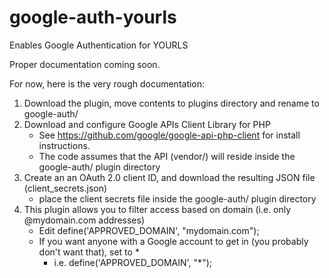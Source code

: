 # google-auth-yourls
Enables Google Authentication for YOURLS 

Proper documentation coming soon.

For now, here is the very rough documentation:
1. Download the plugin, move contents to plugins directory and rename to google-auth/
2. Download and configure Google APIs Client Library for PHP
    - See https://github.com/google/google-api-php-client for install instructions.
    - The code assumes that the API (vendor/) will reside inside the google-auth/ plugin directory
3. Create an an OAuth 2.0 client ID, and download the resulting JSON file (client_secrets.json)
    - place the client secrets file inside the google-auth/ plugin directory
4. This plugin allows you to filter access based on domain (i.e. only @mydomain.com addresses)
    - Edit define('APPROVED_DOMAIN', "mydomain.com");
    - If you want anyone with a Google account to get in (you probably don't want that), set to *
        - i.e. define('APPROVED_DOMAIN', "*");

